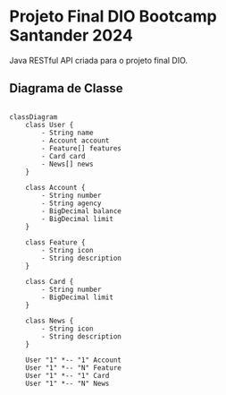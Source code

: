 # Projeto Final DIO Bootcamp Santander 2024
Java RESTful API criada para o projeto final DIO.

## Diagrama de Classe

```mermaid

classDiagram
    class User {
        - String name
        - Account account
        - Feature[] features
        - Card card
        - News[] news
    }

    class Account {
        - String number
        - String agency
        - BigDecimal balance
        - BigDecimal limit
    }

    class Feature {
        - String icon
        - String description
    }

    class Card {
        - String number
        - BigDecimal limit
    }

    class News {
        - String icon
        - String description
    }

    User "1" *-- "1" Account
    User "1" *-- "N" Feature
    User "1" *-- "1" Card
    User "1" *-- "N" News
```
